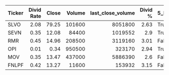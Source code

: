 | Ticker   |   Divid Rate |   Close |   Volume |   last_close_volume |   Divid % | 5_Days_pos   | above_SMA_50   |
|:---------|-------------:|--------:|---------:|--------------------:|----------:|:-------------|:---------------|
| SLVO     |         2.08 |   79.25 |   101600 |             8051800 |      2.63 | True         | True           |
| SEVN     |         0.35 |   12.08 |    84400 |             1019552 |      2.9  | True         | False          |
| RMR      |         0.45 |   14.96 |   208500 |             3119160 |      3.01 | False        | False          |
| OPI      |         0.01 |    0.34 |   950500 |              323170 |      2.94 | True         | False          |
| MOV      |         0.35 |   13.47 |   437000 |             5886390 |      2.6  | False        | False          |
| FNLPF    |         0.42 |   13.27 |    11600 |              153932 |      3.15 | False        | True           |